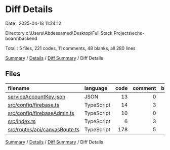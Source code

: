 # Diff Details

Date : 2025-04-18 11:24:12

Directory c:\\Users\\Abdessamed\\Desktop\\Full Stack Projects\\echo-board\\backend

Total : 5 files,  221 codes, 11 comments, 48 blanks, all 280 lines

[Summary](results.md) / [Details](details.md) / [Diff Summary](diff.md) / Diff Details

## Files
| filename | language | code | comment | blank | total |
| :--- | :--- | ---: | ---: | ---: | ---: |
| [serviceAccountKey.json](/serviceAccountKey.json) | JSON | 13 | 0 | 1 | 14 |
| [src/config/firebase.ts](/src/config/firebase.ts) | TypeScript | 14 | 3 | 4 | 21 |
| [src/config/firebaseAdmin.ts](/src/config/firebaseAdmin.ts) | TypeScript | 10 | 0 | 3 | 13 |
| [src/index.ts](/src/index.ts) | TypeScript | 6 | 3 | 2 | 11 |
| [src/routes/api/canvasRoute.ts](/src/routes/api/canvasRoute.ts) | TypeScript | 178 | 5 | 38 | 221 |

[Summary](results.md) / [Details](details.md) / [Diff Summary](diff.md) / Diff Details